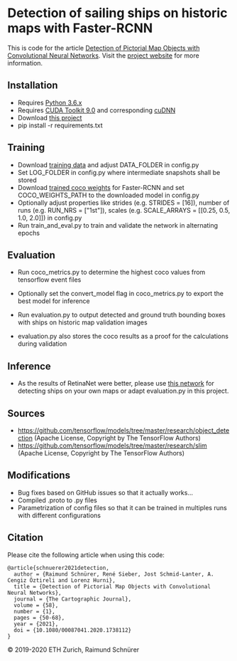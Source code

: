 # Detection of sailing ships on historic maps with Faster-RCNN

This is code for the article [Detection of Pictorial Map Objects with Convolutional Neural Networks](https://doi.org/10.1080/00087041.2020.1738112). Visit the [project website](http://narrat3d.ethz.ch/detection-of-pictorial-map-objects-with-cnns/) for more information.

## Installation

* Requires [Python 3.6.x](https://www.python.org/downloads/)
* Requires [CUDA Toolkit 9.0](https://developer.nvidia.com/cuda-downloads) and corresponding [cuDNN](https://developer.nvidia.com/rdp/cudnn-download)
* Download [this project](https://gitlab.ethz.ch/sraimund/pictorial-maps-faster-rcnn/-/archive/master/pictorial-maps-faster-rcnn-master.zip)
* pip install -r requirements.txt


## Training

* Download [training data](https://ikgftp.ethz.ch/?u=hpMc&p=uLZy&path=/pictorial_maps_faster_rcnn_data.zip) and adjust DATA_FOLDER in config.py 
* Set LOG_FOLDER in config.py where intermediate snapshots shall be stored
* Download [trained coco weights](http://download.tensorflow.org/models/object_detection/faster_rcnn_resnet50_coco_2018_01_28.tar.gz) for Faster-RCNN and set COCO_WEIGHTS_PATH to the downloaded model in config.py
* Optionally adjust properties like strides (e.g. STRIDES = [16]), number of runs (e.g. RUN_NRS = ["1st"]), scales (e.g. SCALE_ARRAYS = [[0.25, 0.5, 1.0, 2.0]]) in config.py
* Run train_and_eval.py to train and validate the network in alternating epochs


## Evaluation

* Run coco_metrics.py to determine the highest coco values from tensorflow event files 
* Optionally set the convert_model flag in coco_metrics.py to export the best model for inference

* Run evaluation.py to output detected and ground truth bounding boxes with ships on historic map validation images
* evaluation.py also stores the coco results as a proof for the calculations during validation


## Inference

* As the results of RetinaNet were better, please use [this network](https://gitlab.ethz.ch/sraimund/pictorial-maps-retinanet) for detecting ships on your own maps or adapt evaluation.py in this project.


## Sources
* https://github.com/tensorflow/models/tree/master/research/object_detection (Apache License, Copyright by The TensorFlow Authors)
* https://github.com/tensorflow/models/tree/master/research/slim (Apache License, Copyright by The TensorFlow Authors)


## Modifications
* Bug fixes based on GitHub issues so that it actually works...
* Compiled .proto to .py files
* Parametrization of config files so that it can be trained in multiples runs with different configurations

## Citation

Please cite the following article when using this code:
```
@article{schnuerer2021detection,
  author = {Raimund Schnürer, René Sieber, Jost Schmid-Lanter, A. Cengiz Öztireli and Lorenz Hurni},
  title = {Detection of Pictorial Map Objects with Convolutional Neural Networks},
  journal = {The Cartographic Journal},
  volume = {58},
  number = {1},
  pages = {50-68},
  year = {2021},
  doi = {10.1080/00087041.2020.1738112}
}
```

© 2019-2020 ETH Zurich, Raimund Schnürer
